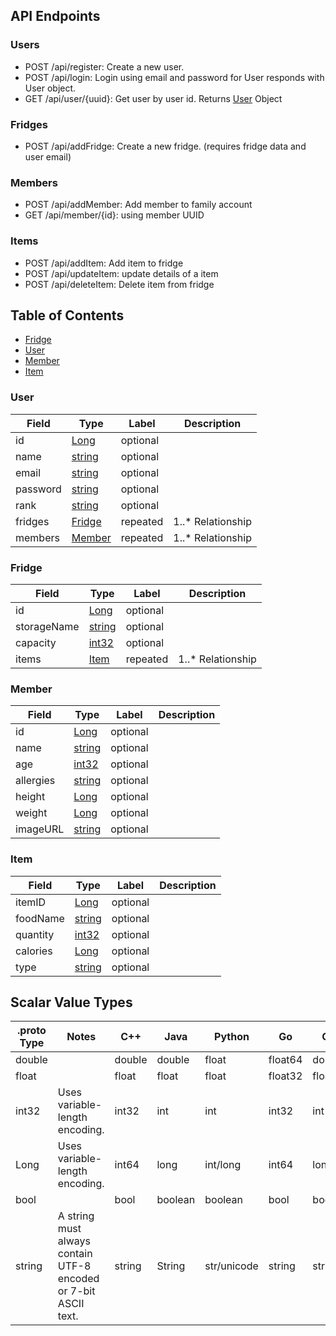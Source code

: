 ## API Endpoints

### Users

- POST /api/register: Create a new user.
- POST /api/login: Login using email and password for User responds with User object.
- GET /api/user/{uuid}: Get user by user id. Returns [User](#User) Object
  
### Fridges

- POST /api/addFridge: Create a new fridge. (requires fridge data and user email)

### Members

- POST /api/addMember: Add member to family account
- GET  /api/member/{id}: using member UUID

### Items

- POST /api/addItem: Add item to fridge
- POST /api/updateItem: update details of a item
- POST /api/deleteItem: Delete item from fridge

## Table of Contents

- [Fridge](#Fridge)
- [User](#User)
- [Member](#Member)
- [Item](#Item)

  
### User
| Field | Type | Label | Description |
| ----- | ---- | ----- | ----------- |
|  id  | [Long](#int64) | optional |  |
|  name  | [string](#string) | optional |  |
|  email  | [string](#string) | optional |  |
|  password  | [string](#string) | optional |  |
|  rank  | [string](#string) | optional |  |
|  fridges  | [Fridge](#Fridge) | repeated |  1..* Relationship |
|  members  | [Member](#Fridge) | repeated |  1..* Relationship|


### Fridge
| Field | Type | Label | Description |
| ----- | ---- | ----- | ----------- |
|  id  | [Long](#int64) | optional |  |
|  storageName  | [string](#string) | optional |  |
|  capacity  | [int32](#int32) | optional |  |
|  items  | [Item](#Item) | repeated |  1..* Relationship |




### Member
| Field | Type | Label | Description |
| ----- | ---- | ----- | ----------- |
|  id  | [Long](#int64) | optional |  |
|  name  | [string](#string) | optional |  |
|  age  | [int32](#int32) | optional |  |
|  allergies  | [string](#string) | optional |  |
|  height  | [Long](#int64) | optional |  |
|  weight  | [Long](#int64) | optional |  |
|  imageURL  | [string](#string) | optional |  |


### Item
| Field | Type | Label | Description |
| ----- | ---- | ----- | ----------- |
|  itemID  | [Long](#int64) | optional |  |
|  foodName  | [string](#string) | optional |  |
|  quantity  | [int32](#int32) | optional |  |
|  calories  | [Long](#int64) | optional |  |
|  type  |  [string](#string)  |  optional  |  |


## Scalar Value Types

| .proto Type | Notes | C++ | Java | Python | Go | C# | PHP | Ruby |
| ----------- | ----- | --- | ---- | ------ | -- | -- | --- | ---- |
| <a name="double" /> double |  | double | double | float | float64 | double | float | Float |
| <a name="float" /> float |  | float | float | float | float32 | float | float | Float |
| <a name="int32" /> int32 | Uses variable-length encoding. | int32 | int | int | int32 | int | integer | Bignum or Fixnum (as required) |
| <a name="int64" /> Long | Uses variable-length encoding. | int64 | long | int/long | int64 | long | integer/string | Bignum |
| <a name="bool" /> bool |  | bool | boolean | boolean | bool | bool | boolean | TrueClass/FalseClass |
| <a name="string" /> string | A string must always contain UTF-8 encoded or 7-bit ASCII text. | string | String | str/unicode | string | string | string | String (UTF-8) |

